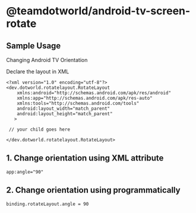 # @teamdotworld/android-tv-screen-rotate

## Sample Usage

Changing Android TV Orientation

Declare the layout in XML

```
<?xml version="1.0" encoding="utf-8"?>
<dev.dotworld.rotatelayout.RotateLayout 
    xmlns:android="http://schemas.android.com/apk/res/android"
    xmlns:app="http://schemas.android.com/apk/res-auto"
    xmlns:tools="http://schemas.android.com/tools"
    android:layout_width="match_parent"
    android:layout_height="match_parent"
   >

 // your child goes here   

</dev.dotworld.rotatelayout.RotateLayout>
```

## 1. Change orientation using XML attribute

```
app:angle="90"
```

## 2. Change orientation using programmatically

```
binding.rotateLayout.angle = 90
```

